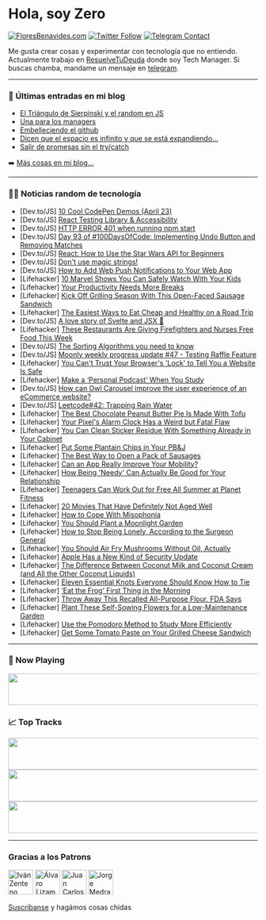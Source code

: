 # Hola, soy Zero

[![FloresBenavides.com](https://img.shields.io/website?down_message=oops&label=MiBlog&style=for-the-badge&up_message=online&url=https%3A%2F%2Ffloresbenavides.com)](https://floresbenavides.com) [![Twitter Follow](https://img.shields.io/twitter/follow/ZeroDragon?color=%231DA1F2&label=Follow&logo=twitter&logoColor=ffffff&style=for-the-badge)](https://twitter.com/zerodragon) [![Telegram Contact](https://img.shields.io/badge/escr%C3%ADbeme-ZeroDragon-%2326A5E4?style=for-the-badge&logo=telegram)](https://t.me/zerodragon)

Me gusta crear cosas y experimentar con tecnología que no entiendo.
Actualmente trabajo en [ResuelveTuDeuda](http://github.com/resuelve) donde soy Tech Manager.
Si buscas chamba, mandame un mensaje en [telegram](https://t.me/zerodragon).

---

### 📕 Últimas entradas en mi blog
<!-- BLOG-POST-LIST:START -->
- [El Triángulo de Sierpinski y el random en JS](https://floresbenavides.com/el-triangulo-de-sierpinski-y-el-random-en-js/)
- [Una para los managers](https://floresbenavides.com/una-para-los-managers/)
- [Embelleciendo el github](https://floresbenavides.com/embelleciendo-el-github/)
- [Dicen que el espacio es infinito y que se está expandiendo…](https://floresbenavides.com/dicen-que-el-espacio-es-infinito-y-que-se-esta-expandiendo/)
- [Salir de promesas sin el try/catch](https://floresbenavides.com/salir-de-promesas-sin-el-try-catch/)
<!-- BLOG-POST-LIST:END -->

➡️ [Más cosas en mi blog...](https://floresbenavides.com)

---

### 👨‍💻 Noticias random de tecnología
<!-- TECH-POSTS:START -->
- [Dev.to/JS] [10 Cool CodePen Demos &lpar;April 23&rpar;](https://dev.to/alvaromontoro/10-cool-codepen-demos-april-23-1p0m)
- [Dev.to/JS] [React Testing Library &amp; Accessibility](https://dev.to/steady5063/react-testing-library-accessibility-4fom)
- [Dev.to/JS] [HTTP ERROR 401 when running npm start](https://dev.to/memodiaz44/http-error-401-when-running-npm-start-c9e)
- [Dev.to/JS] [Day 93 of #100DaysOfCode: Implementing Undo Button and Removing Matches](https://dev.to/arashjangali/day-93-of-100daysofcode-implementing-undo-button-and-removing-matches-563)
- [Dev.to/JS] [React: How to Use the Star Wars API for Beginners](https://dev.to/michaellarocca/react-how-to-use-the-star-wars-api-for-beginners-2dl6)
- [Dev.to/JS] [Don&#39;t use magic strings!](https://dev.to/josuews303/dont-use-magic-strings-2aol)
- [Dev.to/JS] [How to Add Web Push Notifications to Your Web App](https://dev.to/tahazsh/how-to-add-web-push-notifications-to-your-web-app-2hla)
- [Lifehacker] [10 Marvel Shows You Can Safely Watch With Your Kids](https://lifehacker.com/10-marvel-shows-you-can-safely-watch-with-your-kids-1850399274)
- [Lifehacker] [Your Productivity Needs More Breaks](https://lifehacker.com/your-productivity-needs-more-breaks-1850400649)
- [Lifehacker] [Kick Off Grilling Season With This Open-Faced Sausage Sandwich](https://lifehacker.com/kick-off-grilling-season-with-this-open-faced-sausage-s-1850400529)
- [Lifehacker] [The Easiest Ways to Eat Cheap and Healthy on a Road Trip](https://lifehacker.com/the-easiest-ways-to-eat-cheap-and-healthy-on-a-road-tri-1850398769)
- [Dev.to/JS] [A love story of Svelte and JSX 💖](https://dev.to/rajaniraiyn/a-love-story-of-svelte-and-jsx-13j)
- [Lifehacker] [These Restaurants Are Giving Firefighters and Nurses Free Food This Week](https://lifehacker.com/these-restaurants-are-giving-firefighters-and-nurses-fr-1850399991)
- [Dev.to/JS] [The Sorting Algorithms you need to know](https://dev.to/jliciagasilva/the-sorting-algorithms-you-need-to-know-kff)
- [Dev.to/JS] [Moonly weekly progress update #47 - Testing Raffle Feature](https://dev.to/moonly/moonly-weekly-progress-update-47-testing-raffle-feature-1i81)
- [Lifehacker] [You Can&#39;t Trust Your Browser&#39;s &#39;Lock&#39; to Tell You a Website Is Safe](https://lifehacker.com/you-cant-trust-your-browsers-lock-to-tell-you-a-website-1850399780)
- [Lifehacker] [Make a ‘Personal Podcast’ When You Study](https://lifehacker.com/make-a-personal-podcast-when-you-study-1850399310)
- [Dev.to/JS] [How can Owl Carousel improve the user experience of an eCommerce website?](https://dev.to/sammulla47/how-can-owl-carousel-improve-the-user-experience-of-an-ecommerce-website-40e6)
- [Dev.to/JS] [Leetcode#42: Trapping Rain Water](https://dev.to/sharma74542/leetcode42-trapping-rain-water-81o)
- [Lifehacker] [The Best Chocolate Peanut Butter Pie Is Made With Tofu](https://lifehacker.com/the-best-chocolate-peanut-butter-pie-is-made-with-tofu-1850397451)
- [Lifehacker] [Your Pixel&#39;s Alarm Clock Has a Weird but Fatal Flaw](https://lifehacker.com/your-pixels-alarm-clock-has-a-weird-but-fatal-flaw-1850396832)
- [Lifehacker] [You Can Clean Sticker Residue With Something Already in Your Cabinet](https://lifehacker.com/you-can-clean-sticker-residue-with-something-already-in-1850398091)
- [Lifehacker] [Put Some Plantain Chips in Your PB&amp;J](https://lifehacker.com/put-some-plantain-chips-in-your-pb-j-1850396893)
- [Lifehacker] [The Best Way to Open a Pack of Sausages](https://lifehacker.com/the-best-way-to-open-a-pack-of-sausages-1850397320)
- [Lifehacker] [Can an App Really Improve Your Mobility?](https://lifehacker.com/can-an-app-really-improve-your-mobility-1850392998)
- [Lifehacker] [How Being &#39;Needy&#39; Can Actually Be Good for Your Relationship](https://lifehacker.com/how-being-needy-can-actually-be-good-for-your-relations-1850388084)
- [Lifehacker] [Teenagers Can Work Out for Free All Summer at Planet Fitness](https://lifehacker.com/teenagers-can-work-out-for-free-all-summer-at-planet-fi-1850396367)
- [Lifehacker] [20 Movies That Have Definitely Not Aged Well](https://lifehacker.com/20-movies-that-have-definitely-not-aged-well-1850320034)
- [Lifehacker] [How to Cope With Misophonia](https://lifehacker.com/how-to-cope-with-misophonia-1850394815)
- [Lifehacker] [You Should Plant a Moonlight Garden](https://lifehacker.com/you-should-plant-a-moonlight-garden-1850394213)
- [Lifehacker] [How to Stop Being Lonely, According to the Surgeon General](https://lifehacker.com/how-to-stop-being-lonely-according-to-the-surgeon-gene-1850397013)
- [Lifehacker] [You Should Air Fry Mushrooms Without Oil, Actually](https://lifehacker.com/you-should-air-fry-mushrooms-without-oil-actually-1850396585)
- [Lifehacker] [Apple Has a New Kind of Security Update](https://lifehacker.com/apple-has-a-new-kind-of-security-update-1850395826)
- [Lifehacker] [The Difference Between Coconut Milk and Coconut Cream &lpar;and All the Other Coconut Liquids&rpar;](https://lifehacker.com/the-difference-between-coconut-milk-and-coconut-cream-1850395238)
- [Lifehacker] [Eleven Essential Knots Everyone Should Know How to Tie](https://lifehacker.com/eleven-essential-knots-everyone-should-know-how-to-tie-1850395678)
- [Lifehacker] [‘Eat the Frog’ First Thing in the Morning](https://lifehacker.com/eat-the-frog-first-thing-in-the-morning-1850396305)
- [Lifehacker] [Throw Away This Recalled All-Purpose Flour, FDA Says](https://lifehacker.com/throw-away-this-recalled-all-purpose-flour-fda-says-1850395671)
- [Lifehacker] [Plant These Self-Sowing Flowers for a Low-Maintenance Garden](https://lifehacker.com/plant-these-self-sowing-flowers-for-a-low-maintenance-g-1850394073)
- [Lifehacker] [Use the Pomodoro Method to Study More Efficiently](https://lifehacker.com/use-the-pomodoro-method-to-study-more-efficiently-1850395495)
- [Lifehacker] [Get Some Tomato Paste on Your Grilled Cheese Sandwich](https://lifehacker.com/get-some-tomato-paste-on-your-grilled-cheese-sandwich-1850393407)<!-- TECH-POSTS:END -->

---

### 🎵 Now Playing
<a href="https://spotify-now-playing-dun.vercel.app/now-playing?open"><img src="https://spotify-now-playing-dun.vercel.app/now-playing" width="540" height="64"></a>

### 📈 Top Tracks
<a href="https://spotify-now-playing-dun.vercel.app/top-tracks?i=1&open"><img src="https://spotify-now-playing-dun.vercel.app/top-tracks?i=1" width="540" height="64"></a>
<a href="https://spotify-now-playing-dun.vercel.app/top-tracks?i=2&open"><img src="https://spotify-now-playing-dun.vercel.app/top-tracks?i=2" width="540" height="64"></a>
<a href="https://spotify-now-playing-dun.vercel.app/top-tracks?i=3&open"><img src="https://spotify-now-playing-dun.vercel.app/top-tracks?i=3" width="540" height="64"></a>

---

### Gracias a los Patrons
[<img src="https://avatars.githubusercontent.com/u/243380?v=4" alt="Iván Zenteno" width="50px">](https://github.com/k001) [<img src="https://avatars.githubusercontent.com/u/19955639?v=4" alt="Álvaro Lizama" width="50px">](https://github.com/alvarolizama) [<img src="https://avatars.githubusercontent.com/u/2718753?v=4" alt="Juan Carlos Ruiz" width="50px">](https://github.com/JuanCrg90) [<img src="https://avatars.githubusercontent.com/u/37025?v=4" alt="Jorge Medrano" width="50px">](https://github.com/h1pp1e) 

[Suscríbanse](https://www.patreon.com/zerodragon) y hagámos cosas chidas
